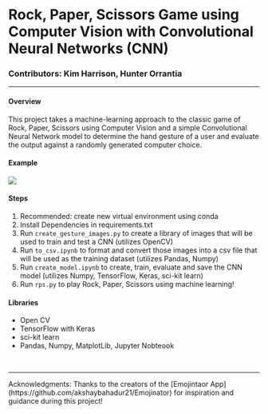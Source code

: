 # Rock, Paper, Scissors Game using Computer Vision with Convolutional Neural Networks (CNN)

### Contributors: Kim Harrison, Hunter Orrantia

<hr>

#### Overview
This project takes a machine-learning approach to the classic game of Rock, Paper, Scissors using Computer Vision and a simple Convolutional Neural Network model to determine the hand gesture of a user and evaluate the output against a randomly generated computer choice.

#### Example

![](rps.gif)


#### Steps

1.	Recommended: create new virtual environment using conda
2. Install Dependencies in requirements.txt
2.	Run `create_gesture_images.py` to create a library of images that will be used to train and test a CNN (utilizes OpenCV)
3. Run `to_csv.ipynb` to format and convert those images into a csv file that will be used as the training dataset (utilizes Pandas, Numpy)
4. Run `create_model.ipynb` to create, train, evaluate and save the CNN model (utilizes Numpy, TensorFlow, Keras, sci-kit learn)
5. Run `rps.py` to play Rock, Paper, Scissors using machine learning!

#### Libraries
* Open CV
* TensorFlow with Keras
* sci-kit learn
* Pandas, Numpy, MatplotLib, Jupyter Nobteook


<br>
<hr>
Acknowledgments: Thanks to the creators of the [Emojintaor App](https://github.com/akshaybahadur21/Emojinator) for inspiration and guidance during this project!